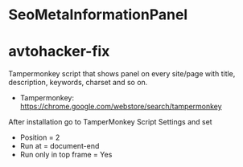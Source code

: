# SeoMetaInformationPanel


# avtohacker-fix
Tampermonkey script that shows panel on every site/page with title, description, keywords, charset and so on.

- Tampermonkey: https://chrome.google.com/webstore/search/tampermonkey

After installation go to TamperMonkey Script Settings and set
- Position = 2
- Run at = document-end
- Run only in top frame = Yes

